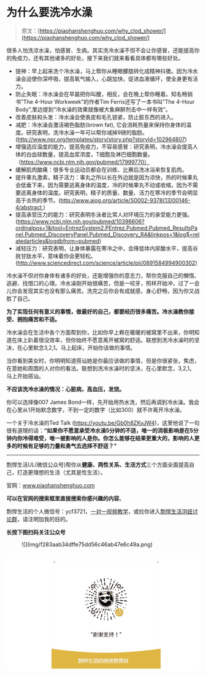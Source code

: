 # 为什么要洗冷水澡

> 原文：[https://piaohanshenghuo.com/why_clod_shower/](https://piaohanshenghuo.com/why_clod_shower/)

很多人怕洗凉水澡，怕感冒、生病。其实洗冷水澡不但不会让你感冒，还能提高你的免疫力，还有其他诸多的好处，接下来我们就来看看具体都有哪些好处。

*   提神：早上起来洗个冷水澡，马上帮你从睡眼朦胧转化成精神抖擞。因为冷水澡会迫使你深呼吸，提高氧气输入，心跳加快，促进血液循环，使全身更有活力。
*   防止失眠：冷水澡会在早晨把你叫醒，相反，会在晚上帮你睡着。知名畅销书”The 4-Hour Workweek”的作者Tim Ferris还写了一本书叫”The 4-Hour Body”,里边提到“冷水澡的效果就像被大象麻醉剂击中一样有效”。
*   改善皮肤和头发：冷水澡会使表皮和毛孔锁紧，防止脏东西的进入。
*   减肥：冷水澡会激活褐色脂肪(brown fat), 它会消耗热量来保持你身体的温度。研究表明，洗冷水澡一年可以帮你减掉9磅的脂肪。(http://www.npr.org/templates/story/story.php?storyId=102964807)
*   增强适应温度的能力，提高免疫力，不容易感冒：研究表明，冷水澡会提高人体的白血球数量，提高血浆浓度，T细胞及淋巴细胞数量。（https://www.ncbi.nlm.nih.gov/pubmed/17999770）
*   缓解肌肉酸痛：很多专业运动员都会在训练、比赛后洗冰浴来恢复肌肉。
*   提升睾丸激素，精子活力：睾丸之所以长在外边就是因为凉快，热的时候睾丸会低垂下来，因为需要逃离身体的温度，冷的时候睾丸不动或收缩，因为不需要逃离身体的温度。研究表明，精子的质量、数量、活力在寒冷的季节会明显高于炎热的季节。(http://www.ajog.org/article/S0002-9378(13)00146-4/abstract )
*   提高承受压力的能力：研究表明冬泳者比常人对环境压力的承受能力更强。(https://www.ncbi.nlm.nih.gov/pubmed/10396606?ordinalpos=1&itool=EntrezSystem2.PEntrez.Pubmed.Pubmed_ResultsPanel.Pubmed_DiscoveryPanel.Pubmed_Discovery_RA&linkpos=1&log$=relatedarticles&logdbfrom=pubmed)
*   减轻压力：研究表明，让身体暴露在寒冷之中，会降低体内尿酸水平，提高谷胱甘肽水平，意味着你会更轻松。(http://www.sciencedirect.com/science/article/pii/0891584994900302)

冷水澡不但对你身体有诸多的好处，还能增强你的意志力，帮你克服自己的懒惰、逃避、找借口的心理。冷水澡刚开始很痛苦，但是一咬牙，照样开始冲，过了一会儿你会发现其实也没有那么痛苦。洗完之后你会有成就感，身心舒畅，因为你又战胜了自己。

**为了实现任何有意义的事情，做最好的自己，都要经历很多痛苦。冷水澡教你接受、拥抱痛苦和不适。**

冷水澡会在生活中各个方面帮到你，比如你早上赖在暖暖的被窝里不出来，你明知道在床上趴着很没效率，但你始终不愿意离开被窝的舒适。联想到洗冷水澡时的坚决，在心里默念3,2,1。马上起床，开始你该做的事情。

当你看到美女时，你明明知道搭讪她是你最应该做的事情，但是你很紧张，焦虑，在意她和周围的人对你的看法。联想到洗冷水澡时的坚决，在心里默念，3,2,1。马上开始搭讪。

**不应该洗冷水澡的情况：心脏病，高血压，发烧。**

你可以选择像007 James Bond一样，先开始用热水洗，然后再调到冷水澡。我会在心里从1开始默念数字，不到一定的数字（比如300）就不许离开冷水澡。

一个关于冷水澡的Ted Talk (https://youtu.be/Gb0h8ZKvJW4)，这里他说了一句很有道理的话：**“如果你不愿意承受冷水澡5分钟的不适，唯一的消极影响是在5分钟内你冷得难受，唯一被影响的人是你。你怎么能够在结果更重大的，影响的人更多的时候有足够的力量和勇气去选择不舒适？”**

* * *

剽悍生活UL(微信公众号)帮你从**健康、两性关系、生活方式**三个方面全面提高自己，打造更理想的生活（尤其是性生活）。

官网：www.piaohanshenghuo.com

**可以在官网的搜索框里直接搜索你感兴趣的内容**。

剽悍生活的个人微信号：ycf3721，[一对一视频教学](https://www.piaohanshenghuo.com/1on1_coaching/)，或拉你进入[剽悍生活泡妞讨论群](https://piaohanshenghuo.com/ul-group-chat/)，请注明加我的目的。

**长按下图扫码关注公众号**

<figure class="aligncenter">![](img/f283aab34dffe75dd56c46ab47e6c49a.png)</figure>

![](img/253ab21a9c1e16853784357fbee5c563.png)

